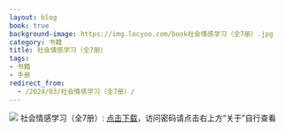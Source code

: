 ```yaml
---
layout: blog
book: true
background-image: https://img.locyoo.com/book社会情感学习（全7册）.jpg
category: 书籍
title: 社会情感学习（全7册）
tags:
- 书籍
- 手册
redirect_from:
  - /2024/03/社会情感学习（全7册）/
---
```

![](https://img.locyoo.com/book社会情感学习（全7册）.jpg)
社会情感学习（全7册）: <a name = "ref1" href="https://url18.ctfile.com/f/50983618-1380725029-f4ed17?p=3619">点击下载</a>，访问密码请点击右上方“关于”自行查看